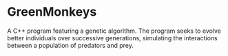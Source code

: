 # GreenMonkeys
<html>
<body>
<p>
A C++ program featuring a genetic algorithm. The program seeks to evolve better individuals over successive generations, simulating the interactions between a population of predators and prey.
</p>
</body>
</html>

